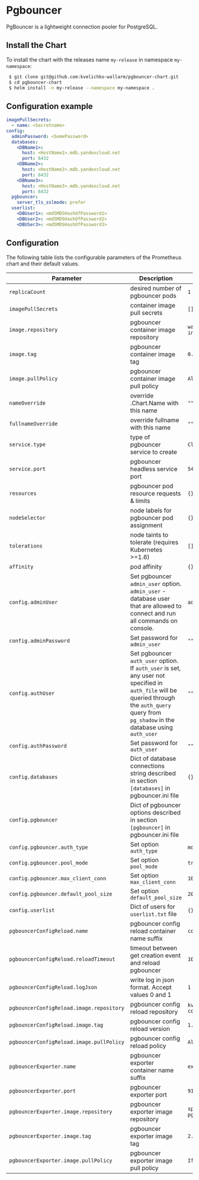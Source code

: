 Pgbouncer
=========

PgBouncer is a lightweight connection pooler for PostgreSQL.

Install the Chart
-----------------

To install the chart with the releases name `my-release` in namespace `my-namespace`:
```bash
 $ git clone git@github.com:kvelichko-wallarm/pgbouncer-chart.git
 $ cd pgbouncer-chart
 $ helm install -n my-release --namespace my-namespace .
```

Configuration example
---------------------

```yaml
imagePullSecrets:
  - name: <Secretname>
config:
  adminPassword: <SomePassword>
  databases:
    <DBName1>:
      host: <HostName1>.mdb.yandexcloud.net
      port: 6432
    <DBName2>:
      host: <HostName2>.mdb.yandexcloud.net
      port: 6432
    <DBName3>:
      host: <HostName3>.mdb.yandexcloud.net
      port: 6432
  pgbouncer:
    server_tls_sslmode: prefer
  userlist:
    <DBUser1>: <md5MD5HashOfPassword1>
    <DBUser2>: <md5MD5HashOfPassword2>
    <DBUSer3>: <md5MD5HashOfPassword3>
```

Configuration
-------------

The following table lists the configurable parameters of the Prometheus chart and their default values.

Parameter | Description | Default
--------- | ----------- | -------
`replicaCount`      | desired number of pgbouncer pods | `1`
`imagePullSecrets`  | container image pull secrets | `[]`
`image.repository`  | pgbouncer container image repository | `wallarm-dkr-infra.jfrog.io/pgbouncer`
`image.tag`         | pgbouncer container image tag | `0.3.0`
`image.pullPolicy`  | pgbouncer container image pull policy | `Always`
`nameOverride`      | override .Chart.Name with this name | `""`
`fullnameOverride`  | override fullname with this name | `""`
`service.type`      | type of pgbouncer service to create | `ClusterIP`
`service.port`      | pgbouncer headless service port | `5432`
`resources`         | pgbouncer pod resource requests & limits | `{}`
`nodeSelector`      | node labels for pgbouncer pod assignment | `{}`
`tolerations`       | node taints to tolerate (requires Kubernetes >=1.6) | `[]`
`affinity`          | pod affinity | `{}`
`config.adminUser`  | Set pgbouncer `admin_user` option. `admin_user` - database user that are allowed to connect and run all commands on console. | `admin`
`config.adminPassword` | Set password for `admin_user` | `""`
`config.authUser`   | Set pgbouncer `auth_user` option. If `auth_user` is set, any user not specified in `auth_file` will be queried through the `auth_query` query from `pg_shadow` in the database using `auth_user` | `""`
`config.authPassword` | Set password for `auth_user` | `""`
`config.databases`  | Dict of database connections string described in section `[databases]` in pgbouncer.ini file | `{}`
`config.pgbouncer`  | Dict of pgbouncer options described in section `[pgbouncer]` in pgbouncer.ini file | 
`config.pgbouncer.auth_type` | Set option `auth_type` | `md5`
`config.pgbouncer.pool_mode` | Set option `pool_mode` | `transaction`
`config.pgbouncer.max_client_conn` | Set option `max_client_conn` | `1024`
`config.pgbouncer.default_pool_size` | Set option `default_pool_size` | `20`
`config.userlist`   | Dict of users for `userlist.txt` file | `{}`
`pgbouncerConfigReload.name` | pgbouncer config reload container name suffix | `control`
`pgbouncerConfigReload.reloadTimeout` | timeout between get creation event and reload pgbouncer | `10`
`pgbouncerConfigReload.logJson` | write log in json format. Accept values 0 and 1 | `1`
`pgbouncerConfigReload.image.repository` | pgbouncer config reload repository | `kvelichkowallarm/pgbouncer-config-reload`
`pgbouncerConfigReload.image.tag` | pgbouncer config reload version | `1.0.1`
`pgbouncerConfigReload.image.pullPolicy` | pgbouncer config reload policy | `Always`
`pgbouncerExporter.name` | pgbouncer exporter container name suffix | `exporter`
`pgbouncerExporter.port` | pgbouncer exporter port | `9127`
`pgbouncerExporter.image.repository` | pgbouncer exporter image repository | `spreaker/prometheus-pgbouncer-exporter`
`pgbouncerExporter.image.tag` | pgbouncer exporter image tag | `2.0.1`
`pgbouncerExporter.image.pullPolicy` | pgbouncer exporter image pull policy | `IfNotPresent`
